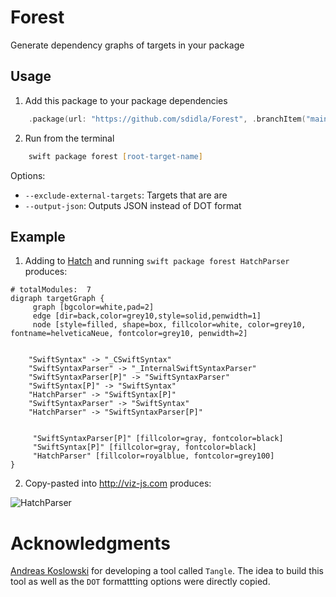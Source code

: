 # Forest

Generate dependency graphs of targets in your package

## Usage

1. Add this package to your package dependencies

```swift
    .package(url: "https://github.com/sdidla/Forest", .branchItem("main"))
```

2. Run from the terminal

```zsh
    swift package forest [root-target-name]
```

Options:

- `--exclude-external-targets`: Targets that are are
- `--output-json`: Outputs JSON instead of DOT format

## Example

1. Adding to [Hatch](https://github.com/sdidla/Hatch) and running `swift package forest HatchParser` produces:

```
# totalModules:  7
digraph targetGraph {
	 graph [bgcolor=white,pad=2]
	 edge [dir=back,color=grey10,style=solid,penwidth=1]
	 node [style=filled, shape=box, fillcolor=white, color=grey10, fontname=helveticaNeue, fontcolor=grey10, penwidth=2]


	"SwiftSyntax" -> "_CSwiftSyntax"
	"SwiftSyntaxParser" -> "_InternalSwiftSyntaxParser"
	"SwiftSyntaxParser[P]" -> "SwiftSyntaxParser"
	"SwiftSyntax[P]" -> "SwiftSyntax"
	"HatchParser" -> "SwiftSyntax[P]"
	"SwiftSyntaxParser" -> "SwiftSyntax"
	"HatchParser" -> "SwiftSyntaxParser[P]"


	 "SwiftSyntaxParser[P]" [fillcolor=gray, fontcolor=black]
	 "SwiftSyntax[P]" [fillcolor=gray, fontcolor=black]
	 "HatchParser" [fillcolor=royalblue, fontcolor=grey100]
}
```


2. Copy-pasted into http://viz-js.com produces:

![HatchParser](https://user-images.githubusercontent.com/16975114/175521837-20fbbd91-0eb6-4853-8ff8-0d1edf102bad.png)

# Acknowledgments

[Andreas Koslowski](https://github.com/akoslowski) for developing a tool called `Tangle`. The idea to build this tool as well as the `DOT` formattting options were directly copied.



